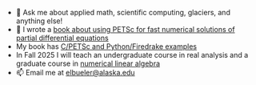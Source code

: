- 💬 Ask me about applied math, scientific computing, glaciers, and anything else!
- 📖 I wrote a [book about using PETSc for fast numerical solutions of partial differential equations](https://my.siam.org/Store/Product/viewproduct/?ProductId=32850137)
- My book has [C/PETSc and Python/Firedrake examples](https://github.com/bueler/p4pdes)
- In Fall 2025 I will teach an undergraduate course in real analysis and a graduate course in [numerical linear algebra](https://bueler.github.io/nla/)
- 📫 Email me at [elbueler@alaska.edu](mailto:elbueler@alaska.edu)
